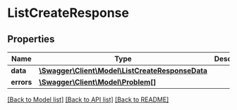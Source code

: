 # ListCreateResponse

## Properties
Name | Type | Description | Notes
------------ | ------------- | ------------- | -------------
**data** | [**\Swagger\Client\Model\ListCreateResponseData**](ListCreateResponseData.md) |  | [optional] 
**errors** | [**\Swagger\Client\Model\Problem[]**](Problem.md) |  | [optional] 

[[Back to Model list]](../../README.md#documentation-for-models) [[Back to API list]](../../README.md#documentation-for-api-endpoints) [[Back to README]](../../README.md)

